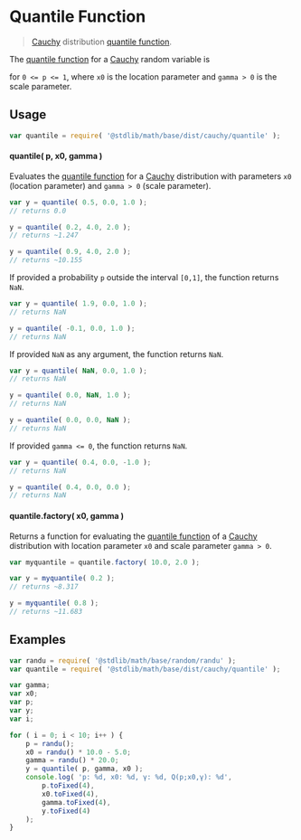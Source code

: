 Quantile Function
===

> [Cauchy][cauchy] distribution [quantile function][quantile-function].

<section class="intro">

The [quantile function][quantile-function] for a [Cauchy][cauchy] random variable is

<!-- <equation class="equation" label="eq:quantile_function" align="center" raw="Q(p; x_0,\gamma) = x_0 + \gamma\,\tan\left[\pi\left(p-\tfrac{1}{2}\right)\right]" alt="Quantile function for a Cauchy distribution."> -->

<!-- </equation> -->

for `0 <= p <= 1`, where `x0` is the location parameter and `gamma > 0` is the scale parameter.

</section>

<!-- /.intro -->

<section class="usage">

## Usage
``` javascript
var quantile = require( '@stdlib/math/base/dist/cauchy/quantile' );
```

#### quantile( p, x0, gamma )

Evaluates the [quantile function][quantile-function] for a [Cauchy][cauchy] distribution with parameters `x0` (location parameter) and `gamma > 0` (scale parameter).

``` javascript
var y = quantile( 0.5, 0.0, 1.0 );
// returns 0.0

y = quantile( 0.2, 4.0, 2.0 );
// returns ~1.247

y = quantile( 0.9, 4.0, 2.0 );
// returns ~10.155
```

If provided a probability `p` outside the interval `[0,1]`, the function returns `NaN`.

``` javascript
var y = quantile( 1.9, 0.0, 1.0 );
// returns NaN

y = quantile( -0.1, 0.0, 1.0 );
// returns NaN
```

If provided `NaN` as any argument, the function returns `NaN`.

``` javascript
var y = quantile( NaN, 0.0, 1.0 );
// returns NaN

y = quantile( 0.0, NaN, 1.0 );
// returns NaN

y = quantile( 0.0, 0.0, NaN );
// returns NaN
```

If provided `gamma <= 0`, the function returns `NaN`.

``` javascript
var y = quantile( 0.4, 0.0, -1.0 );
// returns NaN

y = quantile( 0.4, 0.0, 0.0 );
// returns NaN
```

#### quantile.factory( x0, gamma )

Returns a function for evaluating the [quantile function][quantile-function] of a [Cauchy][cauchy] distribution with location parameter `x0` and scale parameter `gamma > 0`.

``` javascript
var myquantile = quantile.factory( 10.0, 2.0 );

var y = myquantile( 0.2 );
// returns ~8.317

y = myquantile( 0.8 );
// returns ~11.683
```

</section>

<!-- /.usage -->

<section class="examples">

## Examples

``` javascript
var randu = require( '@stdlib/math/base/random/randu' );
var quantile = require( '@stdlib/math/base/dist/cauchy/quantile' );

var gamma;
var x0;
var p;
var y;
var i;

for ( i = 0; i < 10; i++ ) {
    p = randu();
    x0 = randu() * 10.0 - 5.0;
    gamma = randu() * 20.0;
    y = quantile( p, gamma, x0 );
    console.log( 'p: %d, x0: %d, γ: %d, Q(p;x0,γ): %d',
        p.toFixed(4),
        x0.toFixed(4),
        gamma.toFixed(4),
        y.toFixed(4)
    );
}
```

</section>

<!-- /.examples -->


<section class="links">

[quantile-function]: https://en.wikipedia.org/wiki/Quantile_function
[cauchy]: https://en.wikipedia.org/wiki/Cauchy_distribution

</section>

<!-- /.links -->
